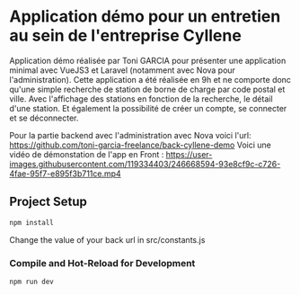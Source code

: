 # Application démo pour un entretien au sein de l'entreprise Cyllene

Application démo réalisée par Toni GARCIA pour présenter une application minimal avec VueJS3 et Laravel (notamment avec Nova pour l'administration).
Cette application a été réalisée en 9h et ne comporte donc qu'une simple recherche de station de borne de charge par code postal et ville. 
Avec l'affichage des stations en fonction de la recherche, le détail d'une station.
Et également la possibilité de créer un compte, se connecter et se déconnecter.

Pour la partie backend avec l'administration avec Nova voici l'url: https://github.com/toni-garcia-freelance/back-cyllene-demo
Voici une vidéo de démonstation de l'app en Front : https://user-images.githubusercontent.com/119334403/246668594-93e8cf9c-c726-4fae-95f7-e895f3b711ce.mp4

## Project Setup

```sh
npm install
```

Change the value of your back url in src/constants.js 

### Compile and Hot-Reload for Development

```sh
npm run dev
```


